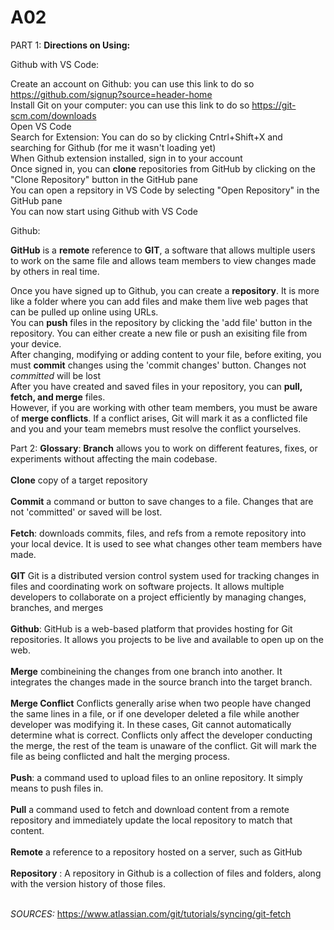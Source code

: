 # A02
PART 1:
**Directions on Using:**

Github with VS Code:

Create an account on Github: you can use this link to do so https://github.com/signup?source=header-home 
<br> 
Install Git on your computer: you can use this link to do so https://git-scm.com/downloads 
<br>
Open VS Code
<br>
Search for Extension: You can do so by clicking Cntrl+Shift+X and searching for Github (for me it wasn't loading yet)
<br>
When Github extension installed, sign in to your account
<br>
Once signed in, you can **clone** repositories from GitHub by clicking on the "Clone Repository" button in the GitHub pane
<br>
You can open a repsitory in VS Code by selecting "Open Repository" in the GitHub pane 
<br>
You can now start using Github with VS Code
  


  Github:

  **GitHub** is a **remote** reference to **GIT**, a software that allows multiple users to work on the same file and allows team members to view changes made by others in real time. 
  
Once you have signed up to Github, you can create a **repository**. It is more like a folder where you can add files and make them live web pages that can be pulled up online using     URLs.
<br>
You can **push** files in the repository by clicking the 'add file' button in the repository. You can either create a new file or push an exisiting file from your device. 
<br>
After changing, modifying or adding content to your file, before exiting, you must **commit** changes using the 'commit changes' button. Changes not *committed* will be lost
<br>
After you have created and saved files in your repository, you can **pull, fetch, and merge** files. 
<br>
However, if you are working with other team members, you must be aware of **merge conflicts**. If a conflict arises, Git will mark it as a conflicted file and you and your team         memebrs must resolve the conflict yourselves. 
  

    




Part 2: **Glossary**:
 **Branch** allows you to work on different features, fixes, or experiments without affecting the main codebase. 
  <br><br>
  **Clone** copy of a target repository
  <br><br>
  **Commit** a command or button to save changes to a file. Changes that are not 'committed' or saved will be lost. 
<br><br>
  **Fetch**:  downloads commits, files, and refs from a remote repository into your local device. It is used to see what changes other team members have made.
 <br><br>
  **GIT** Git is a distributed version control system used for tracking changes in files and coordinating work on software projects. It allows multiple developers to collaborate on a             project efficiently by managing changes, branches, and merges
  <br><br>
  **Github**: GitHub is a web-based platform that provides hosting for Git repositories. It allows you projects to be live and available to open up on the web.
  <br><br>
  **Merge**  combineining the changes from one branch into another. It integrates the changes made in the source branch into the target branch.
  <br><br>
  **Merge Conflict** Conflicts generally arise when two people have changed the same lines in a file, or if one developer deleted a file while another developer was modifying it. In                       these cases, Git cannot automatically determine what is correct. Conflicts only affect the developer conducting the merge, the rest of the team is unaware of the                         conflict. Git will mark the file as being conflicted and halt the merging process.
  <br><br>
  **Push**:  a command used to upload files to an online repository. It simply means to push files in.
  <br><br>
  **Pull** a command used to fetch and download content from a remote repository and immediately update the local repository to match that content.
  <br><br>
  **Remote** a reference to a repository hosted on a server, such as GitHub
  <br><br>
  **Repository** : A repository in Github is a collection of files and folders, along with the version history of those files.
<br><br>

  *SOURCES:*
  https://www.atlassian.com/git/tutorials/syncing/git-fetch
